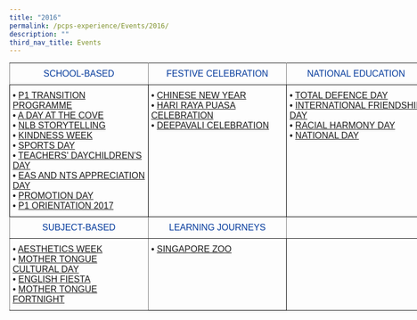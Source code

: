 ```yaml
---
title: "2016"
permalink: /pcps-experience/Events/2016/
description: ""
third_nav_title: Events
---
```

<style type="text/css">
.tg  {border-collapse:collapse;border-spacing:0;margin:0px auto;}
.tg td{border-color:black;border-style:solid;border-width:1px;font-family:Arial, sans-serif;font-size:14px;
  overflow:hidden;padding:10px 5px;word-break:normal;}
.tg th{border-color:black;border-style:solid;border-width:1px;font-family:Arial, sans-serif;font-size:14px;
  font-weight:normal;overflow:hidden;padding:10px 5px;word-break:normal;}
.tg .tg-u5w0{border-color:inherit;color:#00389B;font-size:16px;text-align:center;vertical-align:middle}
.tg .tg-cey4{border-color:inherit;font-size:16px;text-align:left;vertical-align:top}
.tg .tg-a2js{border-color:#000000;color:#000000;font-size:16px;text-align:left;vertical-align:top}
.tg .tg-x5q1{font-size:16px;text-align:left;vertical-align:top}
.tg .tg-1z5c{border-color:inherit;color:#00389b;font-size:16px;text-align:center;vertical-align:middle}
</style>
<table class="tg" style="undefined;table-layout: fixed; width: 748px">
<colgroup>
<col style="width: 249px">
<col style="width: 249px">
<col style="width: 250px">
</colgroup>
<tbody>
  <tr>
    <td class="tg-1z5c">SCHOOL-BASED</td>
    <td class="tg-1z5c">FESTIVE CELEBRATION</td>
    <td class="tg-1z5c">NATIONAL EDUCATION</td>
  </tr>
  <tr>
    <td class="tg-a2js"><span style="font-weight:400;font-style:normal">• </span><a href="https://punggolcovepri.moe.edu.sg/pcps-experience/events/2016/school-based/p1-transition-programme" target="_blank" rel="noopener noreferrer">P1 TRANSITION PROGRAMME</a><br><span style="font-weight:400;font-style:normal">• </span><a href="https://punggolcovepri.moe.edu.sg/pcps-experience/events/2016/school-based/a-day-at-the-cove" target="_blank" rel="noopener noreferrer"><span style="text-decoration:none">A DAY AT THE COVE</span></a><br>• <a href="https://punggolcovepri.moe.edu.sg/pcps-experience/events/2016/school-based/nlb-storytelling" target="_blank" rel="noopener noreferrer"><span style="text-decoration:none">NLB STORYTELLING</span></a><br>•  <a href="https://punggolcovepri.moe.edu.sg/pcps-experience/events/2016/school-based/kindness-week" target="_blank" rel="noopener noreferrer"><span style="text-decoration:none">KINDNESS WEEK</span></a><br>• <a href="https://punggolcovepri.moe.edu.sg/pcps-experience/events/2016/school-based/sports-day" target="_blank" rel="noopener noreferrer"><span style="text-decoration:none">SPORTS DAY</span></a><br>• <a href="https://punggolcovepri.moe.edu.sg/pcps-experience/events/2016/school-based/teachers-day" target="_blank" rel="noopener noreferrer"><span style="text-decoration:none">TEACHERS' DAY</span></a><a href="https://punggolcovepri.moe.edu.sg/pcps-experience/events/2016/school-based/childrens-day" target="_blank" rel="noopener noreferrer"><span style="text-decoration:none">CHILDREN'S DAY</span></a><br>• <a href="https://punggolcovepri.moe.edu.sg/pcps-experience/events/2016/school-based/eas-and-nts-appreciation-day" target="_blank" rel="noopener noreferrer"><span style="text-decoration:none">EAS AND NTS APPRECIATION DAY</span></a><br>• <a href="https://punggolcovepri.moe.edu.sg/pcps-experience/events/2016/school-based/promotion-day" target="_blank" rel="noopener noreferrer"><span style="text-decoration:none">PROMOTION DAY</span></a><br>• <a href="https://punggolcovepri.moe.edu.sg/pcps-experience/events/2016/school-based/p1-orientation-2017" target="_blank" rel="noopener noreferrer"><span style="text-decoration:none">P1 ORIENTATION 2017</span></a></td>
    <td class="tg-a2js"><span style="font-weight:400;font-style:normal">• </span><a href="https://punggolcovepri.moe.edu.sg/pcps-experience/events/2016/festive-celebration/chinese-new-year-celebration" target="_blank" rel="noopener noreferrer"><span style="text-decoration:none">CHINESE NEW YEAR</span></a><br><span style="font-weight:400;font-style:normal">• </span><a href="https://punggolcovepri.moe.edu.sg/pcps-experience/events/2016/festive-celebration/hari-raya-puasa-celebration" target="_blank" rel="noopener noreferrer"><span style="text-decoration:none">HARI RAYA PUASA CELEBRATION</span></a><br><span style="font-weight:400;font-style:normal">• </span><a href="https://punggolcovepri.moe.edu.sg/pcps-experience/events/2016/festive-celebration/deepavali-celebration" target="_blank" rel="noopener noreferrer"><span style="text-decoration:none">DEEPAVALI CELEBRATION</span></a><br><br></td>
    <td class="tg-a2js"><span style="font-weight:400;font-style:normal">• </span><a href="https://punggolcovepri.moe.edu.sg/pcps-experience/events/2016/national-education/total-defence-day" target="_blank" rel="noopener noreferrer"><span style="text-decoration:none">TOTAL DEFENCE DAY</span></a><br><span style="font-weight:400;font-style:normal">• </span><a href="https://punggolcovepri.moe.edu.sg/pcps-experience/events/2016/national-education/international-friendship-day" target="_blank" rel="noopener noreferrer"><span style="text-decoration:none">INTERNATIONAL FRIENDSHIP DAY</span></a><br><span style="font-weight:400;font-style:normal">• </span><a href="https://punggolcovepri.moe.edu.sg/pcps-experience/events/2016/national-education/racial-harmony-day" target="_blank" rel="noopener noreferrer"><span style="text-decoration:none">RACIAL HARMONY DAY</span></a><br><span style="font-weight:400;font-style:normal">• </span><a href="https://punggolcovepri.moe.edu.sg/pcps-experience/events/2016/national-education/national-day" target="_blank" rel="noopener noreferrer"><span style="text-decoration:none">NATIONAL DAY</span></a><br></td>
  </tr>
  <tr>
    <td class="tg-u5w0">SUBJECT-BASED</td>
    <td class="tg-u5w0">LEARNING JOURNEYS</td>
    <td class="tg-u5w0"></td>
  </tr>
  <tr>
    <td class="tg-cey4"><span style="font-weight:400;font-style:normal">• </span><a href="https://punggolcovepri.moe.edu.sg/pcps-experience/events/2016/subject-based/aesthetics-week" target="_blank" rel="noopener noreferrer"><span style="text-decoration:none">AESTHETICS WEEK</span></a><br><span style="font-weight:400;font-style:normal">• </span><a href="https://punggolcovepri.moe.edu.sg/pcps-experience/events/2016/subject-based/mother-tongue-cultural-day" target="_blank" rel="noopener noreferrer"><span style="text-decoration:none">MOTHER TONGUE CULTURAL DAY</span></a><br><span style="font-weight:400;font-style:normal">• </span><a href="https://punggolcovepri.moe.edu.sg/pcps-experience/events/2016/subject-based/english-fiesta" target="_blank" rel="noopener noreferrer"><span style="text-decoration:none">ENGLISH FIESTA</span></a><br><span style="font-weight:400;font-style:normal">• </span><a href="https://punggolcovepri.moe.edu.sg/pcps-experience/events/2016/subject-based/mother-tongue-fortnight" target="_blank" rel="noopener noreferrer"><span style="text-decoration:none">MOTHER TONGUE FORTNIGHT</span></a></td>
    <td class="tg-x5q1"><span style="font-style:normal;color:#000">•</span> <a href="https://punggolcovepri.moe.edu.sg/pcps-experience/events/2016/learning-journeys/singapore-zoo" target="_blank" rel="noopener noreferrer">SINGAPORE ZOO</a></td>
    <td class="tg-cey4"></td>
  </tr>
</tbody>
</table>